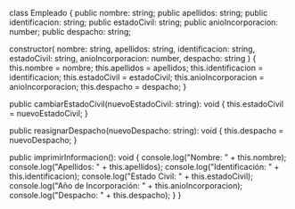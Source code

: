 class Empleado {
  public nombre: string;
  public apellidos: string;
  public identificacion: string;
  public estadoCivil: string;
  public anioIncorporacion: number;
  public despacho: string;

  constructor(
    nombre: string,
    apellidos: string,
    identificacion: string,
    estadoCivil: string,
    anioIncorporacion: number,
    despacho: string
  ) {
    this.nombre = nombre;
    this.apellidos = apellidos;
    this.identificacion = identificacion;
    this.estadoCivil = estadoCivil;
    this.anioIncorporacion = anioIncorporacion;
    this.despacho = despacho;
  }

  public cambiarEstadoCivil(nuevoEstadoCivil: string): void {
    this.estadoCivil = nuevoEstadoCivil;
  }

  public reasignarDespacho(nuevoDespacho: string): void {
    this.despacho = nuevoDespacho;
  }

  public imprimirInformacion(): void {
    console.log("Nombre: " + this.nombre);
    console.log("Apellidos: " + this.apellidos);
    console.log("Identificación: " + this.identificacion);
    console.log("Estado Civil: " + this.estadoCivil);
    console.log("Año de Incorporación: " + this.anioIncorporacion);
    console.log("Despacho: " + this.despacho);
  }
}
